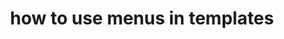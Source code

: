 ---
title: Menu Templates
linktitle: Menu Templates
menu:
docs:
title: "how to use menus in templates"
parent: "templates"
weight: 130
---